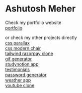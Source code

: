 # Ashutosh Meher

Check my portfolio website\
[portfolio](https://ashutoshme-webdev.github.io/webdev/css/css_portfolio/portfolio.html)

or check my other projects directly\
[css parallax](https://ashutoshme-webdev.github.io/webdev/css/parallax%20effect/parallax.html)\
[css modern chair](https://ashutoshme-webdev.github.io/webdev/css/modern%20chair/chair.html)\
[tailwind razorpay clone](https://ashutoshme-webdev.github.io/webdev/tailwind/Razorpay-clone)\
[gif generator](https://ashutoshme-webdev-gif-generator.netlify.app/)\
[studynotion app](https://ashutoshme-webdev-studynotion.netlify.app)\
[testimonials](https://ashutoshme-webdev-testimonials.netlify.app)\
[password generator](https://ashutoshme-webdev-password-generator.netlify.app)\
[weather app](https://ashutoshme-webdev-weather-app.netlify.app)\
[youtube clone](https://ashutoshme-webdev-youtube.netlify.app)
